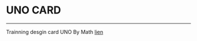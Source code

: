 # UNO CARD
___________

Trainning desgin card UNO By Math
 [lien](https://warolucky24.github.io/UNO_card/)
